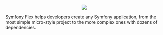 <p align="center"><a href="https://symfony.com" target="_blank">
    <img src="https://symfony.com/logos/symfony_black_02.svg">
</a></p>

[Symfony][1] Flex helps developers create any Symfony application, from the
most simple micro-style project to the more complex ones with dozens of
dependencies.

[1]: https://symfony.com
